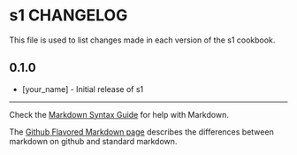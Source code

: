 # s1 CHANGELOG

This file is used to list changes made in each version of the s1 cookbook.

## 0.1.0
- [your_name] - Initial release of s1

- - -
Check the [Markdown Syntax Guide](http://daringfireball.net/projects/markdown/syntax) for help with Markdown.

The [Github Flavored Markdown page](http://github.github.com/github-flavored-markdown/) describes the differences between markdown on github and standard markdown.
